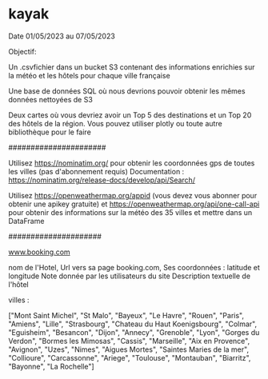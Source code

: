 # kayak

Date 01/05/2023 au 07/05/2023

Objectif:

Un .csvfichier dans un bucket S3 contenant des informations enrichies sur la météo et les hôtels pour chaque ville française

Une base de données SQL où nous devrions pouvoir obtenir les mêmes données nettoyées de S3

Deux cartes où vous devriez avoir un Top 5 des destinations et un Top 20 des hôtels de la région. Vous pouvez utiliser plotly ou toute autre bibliothèque pour le faire

######################

Utilisez https://nominatim.org/ pour obtenir les coordonnées gps de toutes les villes (pas d'abonnement requis) Documentation : https://nominatim.org/release-docs/develop/api/Search/

Utilisez https://openweathermap.org/appid (vous devez vous abonner pour obtenir une apikey gratuite) et https://openweathermap.org/api/one-call-api pour obtenir des informations sur la météo des 35 villes et mettre dans un DataFrame

#####################

www.booking.com

nom de l'Hotel,
Url vers sa page booking.com,
Ses coordonnées : latitude et longitude
Note donnée par les utilisateurs du site
Description textuelle de l'hôtel


villes : 

["Mont Saint Michel",
"St Malo",
"Bayeux",
"Le Havre",
"Rouen",
"Paris",
"Amiens",
"Lille",
"Strasbourg",
"Chateau du Haut Koenigsbourg",
"Colmar",
"Eguisheim",
"Besancon",
"Dijon",
"Annecy",
"Grenoble",
"Lyon",
"Gorges du Verdon",
"Bormes les Mimosas",
"Cassis",
"Marseille",
"Aix en Provence",
"Avignon",
"Uzes",
"Nimes",
"Aigues Mortes",
"Saintes Maries de la mer",
"Collioure",
"Carcassonne",
"Ariege",
"Toulouse",
"Montauban",
"Biarritz",
"Bayonne",
"La Rochelle"]